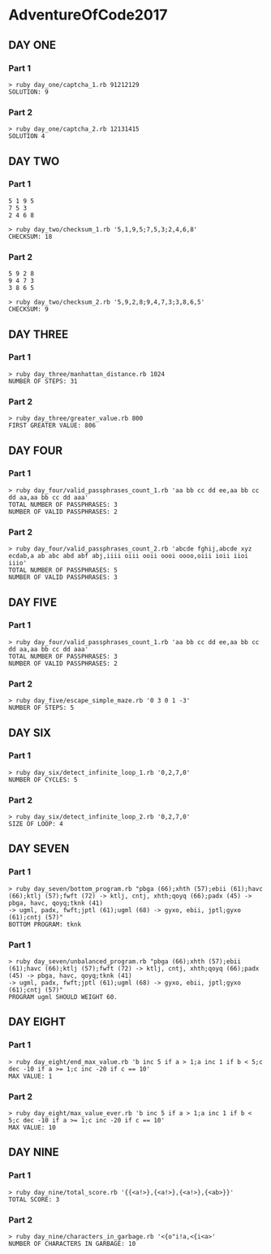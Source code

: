 # AdventureOfCode2017

## DAY ONE
### Part 1
```
> ruby day_one/captcha_1.rb 91212129
SOLUTION: 9
```
### Part 2
```
> ruby day_one/captcha_2.rb 12131415
SOLUTION 4
```

## DAY TWO
### Part 1
```
5 1 9 5
7 5 3
2 4 6 8
```
```
> ruby day_two/checksum_1.rb '5,1,9,5;7,5,3;2,4,6,8'
CHECKSUM: 18
```
### Part 2
```
5 9 2 8
9 4 7 3
3 8 6 5
```
```
> ruby day_two/checksum_2.rb '5,9,2,8;9,4,7,3;3,8,6,5'
CHECKSUM: 9
```

## DAY THREE
### Part 1
```
> ruby day_three/manhattan_distance.rb 1024
NUMBER OF STEPS: 31
```
### Part 2
```
> ruby day_three/greater_value.rb 800
FIRST GREATER VALUE: 806
```

## DAY FOUR
### Part 1
```
> ruby day_four/valid_passphrases_count_1.rb 'aa bb cc dd ee,aa bb cc dd aa,aa bb cc dd aaa'
TOTAL NUMBER OF PASSPHRASES: 3
NUMBER OF VALID PASSPHRASES: 2
```
### Part 2
```
> ruby day_four/valid_passphrases_count_2.rb 'abcde fghij,abcde xyz ecdab,a ab abc abd abf abj,iiii oiii ooii oooi oooo,oiii ioii iioi iiio'
TOTAL NUMBER OF PASSPHRASES: 5
NUMBER OF VALID PASSPHRASES: 3
```

## DAY FIVE
### Part 1
```
> ruby day_four/valid_passphrases_count_1.rb 'aa bb cc dd ee,aa bb cc dd aa,aa bb cc dd aaa'
TOTAL NUMBER OF PASSPHRASES: 3
NUMBER OF VALID PASSPHRASES: 2
```
### Part 2
```
> ruby day_five/escape_simple_maze.rb '0 3 0 1 -3'
NUMBER OF STEPS: 5
```

## DAY SIX
### Part 1
```
> ruby day_six/detect_infinite_loop_1.rb '0,2,7,0'
NUMBER OF CYCLES: 5
```
### Part 2
```
> ruby day_six/detect_infinite_loop_2.rb '0,2,7,0'
SIZE OF LOOP: 4
```

## DAY SEVEN
### Part 1
```
> ruby day_seven/bottom_program.rb "pbga (66);xhth (57);ebii (61);havc (66);ktlj (57);fwft (72) -> ktlj, cntj, xhth;qoyq (66);padx (45) -> pbga, havc, qoyq;tknk (41)
-> ugml, padx, fwft;jptl (61);ugml (68) -> gyxo, ebii, jptl;gyxo (61);cntj (57)"
BOTTOM PROGRAM: tknk
```
### Part 1
```
> ruby day_seven/unbalanced_program.rb "pbga (66);xhth (57);ebii (61);havc (66);ktlj (57);fwft (72) -> ktlj, cntj, xhth;qoyq (66);padx (45) -> pbga, havc, qoyq;tknk (41)
-> ugml, padx, fwft;jptl (61);ugml (68) -> gyxo, ebii, jptl;gyxo (61);cntj (57)"
PROGRAM ugml SHOULD WEIGHT 60.
```

## DAY EIGHT
### Part 1
```
> ruby day_eight/end_max_value.rb 'b inc 5 if a > 1;a inc 1 if b < 5;c dec -10 if a >= 1;c inc -20 if c == 10'
MAX VALUE: 1
```
### Part 2
```
> ruby day_eight/max_value_ever.rb 'b inc 5 if a > 1;a inc 1 if b < 5;c dec -10 if a >= 1;c inc -20 if c == 10'
MAX VALUE: 10
```

## DAY NINE
### Part 1
```
> ruby day_nine/total_score.rb '{{<a!>},{<a!>},{<a!>},{<ab>}}'
TOTAL SCORE: 3
```
### Part 2
```
> ruby day_nine/characters_in_garbage.rb '<{o"i!a,<{i<a>'
NUMBER OF CHARACTERS IN GARBAGE: 10
```
